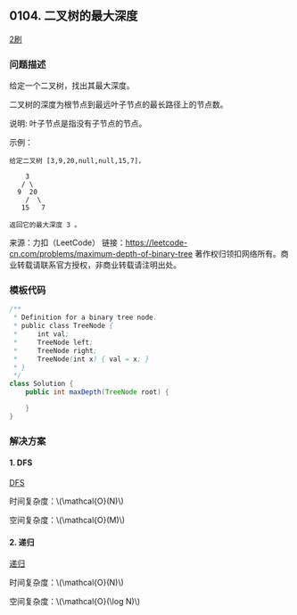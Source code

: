## 0104. 二叉树的最大深度

<script src="https://cdn.bootcss.com/mathjax/2.7.7/MathJax.js?config=TeX-AMS-MML_HTMLorMML"></script>

[2刷](qu0104/solu/Solution.java)

### 问题描述

给定一个二叉树，找出其最大深度。

二叉树的深度为根节点到最远叶子节点的最长路径上的节点数。

说明: 叶子节点是指没有子节点的节点。

示例：

```
给定二叉树 [3,9,20,null,null,15,7]，

    3
   / \
  9  20
    /  \
   15   7

返回它的最大深度 3 。
```

来源：力扣（LeetCode）
链接：https://leetcode-cn.com/problems/maximum-depth-of-binary-tree
著作权归领扣网络所有。商业转载请联系官方授权，非商业转载请注明出处。

### 模板代码

``` java
/**
 * Definition for a binary tree node.
 * public class TreeNode {
 *     int val;
 *     TreeNode left;
 *     TreeNode right;
 *     TreeNode(int x) { val = x; }
 * }
 */
class Solution {
    public int maxDepth(TreeNode root) {

    }
}
```

### 解决方案

#### 1. DFS

[DFS](qu0104/solu1/Solution.java)

时间复杂度：\\(\mathcal{O}(N)\\)

空间复杂度：\\(\mathcal{O}(M)\\)

#### 2. 递归

[递归](qu0104/solu2/Solution.java)

时间复杂度：\\(\mathcal{O}(N)\\)

空间复杂度：\\(\mathcal{O}(\log N)\\)
